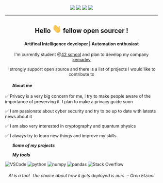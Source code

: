 <!-- TODO add a header image -->

<div align=center>
	<img src="https://img.shields.io/badge/Age-25-blue">
	<img src="https://img.shields.io/badge/Focus-AI%20%2F%20Automation%20%2F%20SysAdmin-brightgreen">
	<img src="https://img.shields.io/badge/Location-France-brightgreen">
	<img src="https://img.shields.io/badge/Languages-French%20%2F%20English-brightgreen">
</div>

***

<h2 align=center>
	<p>Hello <img src="assets/hi.gif" width="30px"> fellow open sourcer !</p>
</h2>
<h4 align=center>
	Artifical Intelligence developer | Automation enthusiast
</h4>

<p align=center>I'm currently student @<a href="https://42.fr/">42 school</a> and plan to develop my company <a href="https://github.com/kemadev">kemadev</a></p>
<p align=center>I strongly support open source and <a>there</a> is a list of projects I would like to contribute to</p>

<h4 align=left>
	<img href="https://github.com/kema-dev/kemadev/blob/main/assets/graph.gif" width="20px"> About me
</h4>

:white_check_mark: Privacy is a very big concern for me, I try to make people aware of the importance of preserving it. I plan to make a privacy guide soon

:white_check_mark: I am passionate about cyber security and try to be up to date with latests news about it

:white_check_mark: I am also very interested in cryptography and quantum physics

:white_check_mark: I always try to learn new things and improve my skills.

<img href="https://github.com/kema-dev/kemadev/blob/main/assets/graph.gif" width="20px"> ***Some of my projects***

<img href="https://github.com/kema-dev/kemadev/blob/main/assets/graph.gif" width="20px"> ***My tools***

<p>
<img height="100px" src="https://github.com/kema-dev/kemadev/blob/main/assets/vscode_logo.svg?raw=true" alt ="VSCode">
<img height="100px" src="https://github.com/kema-dev/kemadev/blob/main/assets/python-logo-generic.svg?raw=true" alt="python">
<img height="100px" src="https://github.com/kema-dev/kemadev/blob/main/assets/numpy_logo_2020.svg?raw=true" alt="numpy">
<img height="100px" src="https://github.com/kema-dev/kemadev/blob/main/assets/pandas_logo.png?raw=true" alt="pandas">
<img height="100px" src="https://raw.githubusercontent.com/kema-dev/kemadev/4cb75b7f4a2bf088c1c259827ef5837504f3f7e6/assets/stackoverflow_logosvg.svg" alt="Stack Overflow">
</p>

<h6 align=center>
AI is a tool. The choice about how it gets deployed is ours. – Oren Etzioni
</h6>
